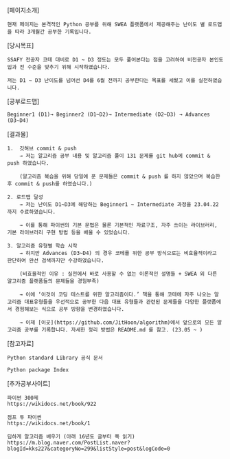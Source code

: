 [페이지소개]

    현재 페이지는 본격적인 Python 공부를 위해 SWEA 플랫폼에서 제공해주는 난이도 별 로드맵을 따라 3개월간 공부한 기록입니다.

[당시목표]

    SSAFY 전공자 코테 대비로 D1 ~ D3 정도는 모두 풀어본다는 점을 고려하여 비전공자 본인도 입과 전 수준을 맞추기 위해 시작하였습니다.

    저는 D1 ~ D3 난이도를 넘어선 D4를 6월 전까지 공부한다는 목표를 세웠고 이를 실천하였습니다.

[공부로드맵]

    Beginner1 (D1)→ Beginner2 (D1~D2)→ Intermediate (D2~D3) → Advances (D3~D4)

[결과물]

    1.  깃허브 commit & push
        → 저는 알고리즘 공부 내용 및 알고리즘 풀이 131 문제를 git hub에 commit & push 하였습니다.

        (알고리즘 복습을 위해 당일에 푼 문제들은 commit & push 를 하지 않았으며 복습한 후 commit & push를 하였습니다.)

    2. 로드맵 달성
        → 저는 난이도 D1~D3에 해당하는 Beginner1 ~ Intermediate 과정을 23.04.22 까지 수료하였습니다.

        → 이를 통해 파이썬의 기본 문법은 물론 기본적인 자료구조, 자주 쓰이는 라이브러리, 기본 라이브러리 구현 방법 등을 배울 수 있었습니다.

    3. 알고리즘 유형별 학습 시작
        → 하지만 Advances (D3~D4) 의 경우 코테를 위한 공부 방식으로는 비효율적이라고 판단하여 완선 검색까지만 수강하였습니다.

        (비효율적인 이유 : 실전에서 바로 사용할 수 없는 이론적인 설명들 + SWEA 외 다른 알고리즘 플랫폼들의 문제들을 경험부족)

        → 이에 ‘이것이 코딩 테스트를 위한 알고리즘이다.’ 책을 통해 코테에 자주 나오는 알고리즘 대표유형들을 우선적으로 공부한 다음 대표 유형들과 관련된 문제들을 다양한 플랫폼에서 경험해보는 식으로 공부 방향을 변경하였습니다.

        → 이제 [이곳](https://github.com/JitHoon/algorithm)에서 앞으로의 모든 알고리즘 공부를 기록합니다. 자세한 정리 방법은 README.md 를 참고. (23.05 ~ )

[참고자료]

    Python standard Library 공식 문서

    Python package Index

[추가공부사이트]

    파이썬 300제
    https://wikidocs.net/book/922

    점프 투 파이썬
    https://wikidocs.net/book/1

    딥하게 알고리즘 배우기 (아래 16년도 글부터 쭉 읽기)
    https://m.blog.naver.com/PostList.naver?blogId=kks227&categoryNo=299&listStyle=post&logCode=0
